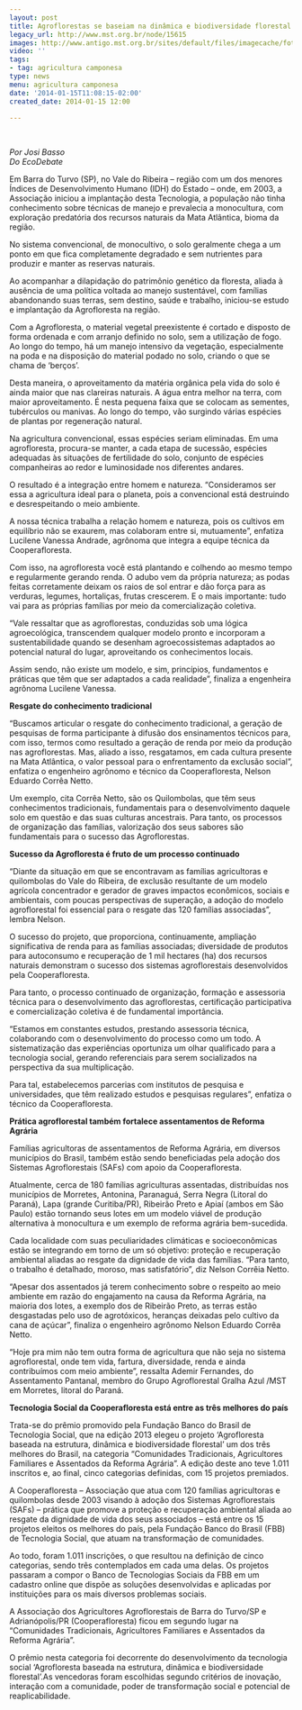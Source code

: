 ```yaml
---
layout: post
title: Agroflorestas se baseiam na dinâmica e biodiversidade florestal
legacy_url: http://www.mst.org.br/node/15615
images: http://www.antigo.mst.org.br/sites/default/files/imagecache/foto_destaque/video-agroflorestar-canteiro-agroflorestal33.jpg
video: ''
tags:
- tag: agricultura camponesa
type: news
menu: agricultura camponesa
date: '2014-01-15T11:08:15-02:00'
created_date: 2014-01-15 12:00

---
```

<p class="MsoNormal">&nbsp;</p><p class="MsoNormal"><em>Por Josi Basso<br>Do EcoDebate</em></p><p class="MsoNormal">Em Barra do Turvo (SP), no Vale do Ribeira – região com um dos menores Índices de Desenvolvimento Humano (IDH) do Estado – onde, em 2003, a Associação iniciou a implantação desta Tecnologia, a população não tinha conhecimento sobre técnicas de manejo e prevalecia a monocultura, com exploração predatória dos recursos naturais da Mata Atlântica, bioma da região.</p><p class="MsoNormal">No sistema convencional, de monocultivo, o solo geralmente chega a um ponto em que fica completamente degradado e sem nutrientes para produzir e manter as reservas naturais.</p><p class="MsoNormal">Ao acompanhar a dilapidação do patrimônio genético da floresta, aliada à ausência de uma política voltada ao manejo sustentável, com famílias abandonando suas terras, sem destino, saúde e trabalho, iniciou-se estudo e implantação da Agrofloresta na região.</p><p class="MsoNormal">Com a Agrofloresta, o material vegetal preexistente é cortado e disposto de forma ordenada e com arranjo definido no solo, sem a utilização de fogo. Ao longo do tempo, há um manejo intensivo da vegetação, especialmente na poda e na disposição do material podado no solo, criando o que se chama de ‘berços’.</p><p class="MsoNormal">Desta maneira, o aproveitamento da matéria orgânica pela vida do solo é ainda maior que nas clareiras naturais. A água entra melhor na terra, com maior aproveitamento. É nesta pequena faixa que se colocam as sementes, tubérculos ou manivas. Ao longo do tempo, vão surgindo várias espécies de plantas por regeneração natural.</p><p class="MsoNormal">Na agricultura convencional, essas espécies seriam eliminadas. Em uma agrofloresta, procura-se manter, a cada etapa de sucessão, espécies adequadas às situações de fertilidade do solo, conjunto de espécies companheiras ao redor e luminosidade nos diferentes andares.</p><p class="MsoNormal">O resultado é a integração entre homem e natureza. “Consideramos ser essa a agricultura ideal para o planeta, pois a convencional está destruindo e desrespeitando o meio ambiente.</p><p class="MsoNormal">A nossa técnica trabalha a relação homem e natureza, pois os cultivos em equilíbrio não se exaurem, mas colaboram entre si, mutuamente”, enfatiza Lucilene Vanessa Andrade, agrônoma que integra a equipe técnica da Cooperafloresta.</p><p class="MsoNormal">Com isso, na agrofloresta você está plantando e colhendo ao mesmo tempo e regularmente gerando renda. O adubo vem da própria natureza; as podas feitas corretamente deixam os raios de sol entrar e dão força para as verduras, legumes, hortaliças, frutas crescerem. E o mais importante: tudo vai para as próprias famílias por meio da comercialização coletiva.</p><p class="MsoNormal">“Vale ressaltar que as agroflorestas, conduzidas sob uma lógica agroecológica, transcendem qualquer modelo pronto e incorporam a sustentabilidade quando se desenham agroecossistemas adaptados ao potencial natural do lugar, aproveitando os conhecimentos locais.</p><p class="MsoNormal">Assim sendo, não existe um modelo, e sim, princípios, fundamentos e práticas que têm que ser adaptados a cada realidade”, finaliza a engenheira agrônoma Lucilene Vanessa.</p><p class="MsoNormal"><strong>Resgate do conhecimento tradicional</strong></p><p class="MsoNormal">“Buscamos articular o resgate do conhecimento tradicional, a geração de pesquisas de forma participante à difusão dos ensinamentos técnicos para, com isso, termos como resultado a geração de renda por meio da produção nas agroflorestas. Mas, aliado a isso, resgatamos, em cada cultura presente na Mata Atlântica, o valor pessoal para o enfrentamento da exclusão social”, enfatiza o engenheiro agrônomo e técnico da Cooperafloresta, Nelson Eduardo Corrêa Netto.</p><p class="MsoNormal">Um exemplo, cita Corrêa Netto, são os Quilombolas, que têm seus conhecimentos tradicionais, fundamentais para o desenvolvimento daquele solo em questão e das suas culturas ancestrais. Para tanto, os processos de organização das famílias, valorização dos seus sabores são fundamentais para o sucesso das Agroflorestas.</p><p class="MsoNormal"><strong>Sucesso da Agrofloresta é fruto de um processo continuado</strong></p><p class="MsoNormal">“Diante da situação em que se encontravam as famílias agricultoras e quilombolas do Vale do Ribeira, de exclusão resultante de um modelo agrícola concentrador e gerador de graves impactos econômicos, sociais e ambientais, com poucas perspectivas de superação, a adoção do modelo agroflorestal foi essencial para o resgate das 120 famílias associadas”, lembra Nelson.</p><p class="MsoNormal">O sucesso do projeto, que proporciona, continuamente, ampliação significativa de renda para as famílias associadas; diversidade de produtos para autoconsumo e recuperação de 1 mil hectares (ha) dos recursos naturais demonstram o sucesso dos sistemas agroflorestais desenvolvidos pela Cooperafloresta.</p><p class="MsoNormal">Para tanto, o processo continuado de organização, formação e assessoria técnica para o desenvolvimento das agroflorestas, certificação participativa e comercialização coletiva é de fundamental importância.</p><p class="MsoNormal">“Estamos em constantes estudos, prestando assessoria técnica, colaborando com o desenvolvimento do processo como um todo. A sistematização das experiências oportuniza um olhar qualificado para a tecnologia social, gerando referenciais para serem socializados na perspectiva da sua multiplicação.</p><p class="MsoNormal">Para tal, estabelecemos parcerias com institutos de pesquisa e universidades, que têm realizado estudos e pesquisas regulares”, enfatiza o técnico da Cooperafloresta.</p><p class="MsoNormal"><strong>Prática agroflorestal também fortalece assentamentos de Reforma Agrária</strong></p><p class="MsoNormal">Famílias agricultoras de assentamentos de Reforma Agrária, em diversos municípios do Brasil, também estão sendo beneficiadas pela adoção dos Sistemas Agroflorestais (SAFs) com apoio da Cooperafloresta.</p><p class="MsoNormal">Atualmente, cerca de 180 famílias agriculturas assentadas, distribuídas nos municípios de Morretes, Antonina, Paranaguá, Serra Negra (Litoral do Paraná), Lapa (grande Curitiba/PR), Ribeirão Preto e Apiaí (ambos em São Paulo) estão tornando seus lotes em um modelo viável de produção alternativa à monocultura e um exemplo de reforma agrária bem-sucedida.</p><p class="MsoNormal">Cada localidade com suas peculiaridades climáticas e socioeconômicas estão se integrando em torno de um só objetivo: proteção e recuperação ambiental aliadas ao resgate da dignidade de vida das famílias. “Para tanto, o trabalho é detalhado, moroso, mas satisfatório”, diz Nelson Corrêia Netto.</p><p class="MsoNormal">“Apesar dos assentados já terem conhecimento sobre o respeito ao meio ambiente em razão do engajamento na causa da Reforma Agrária, na maioria dos lotes, a exemplo dos de Ribeirão Preto, as terras estão desgastadas pelo uso de agrotóxicos, heranças deixadas pelo cultivo da cana de açúcar”, finaliza o engenheiro agrônomo Nelson Eduardo Corrêa Netto.</p><p class="MsoNormal">“Hoje pra mim não tem outra forma de agricultura que não seja no sistema agroflorestal, onde tem vida, fartura, diversidade, renda e ainda contribuímos com meio ambiente”, ressalta Ademir Fernandes, do Assentamento Pantanal, membro do Grupo Agroflorestal Gralha Azul /MST em Morretes, litoral do Paraná.</p><p class="MsoNormal"><strong>Tecnologia Social da Cooperafloresta está entre as três melhores do país</strong></p><p class="MsoNormal">Trata-se do prêmio promovido pela Fundação Banco do Brasil de Tecnologia Social, que na edição 2013 elegeu o&nbsp;projeto ‘Agrofloresta baseada na estrutura, dinâmica e biodiversidade florestal’ um dos três melhores do Brasil, na categoria “Comunidades Tradicionais, Agricultores Familiares e Assentados da Reforma Agrária”. A edição deste ano teve 1.011 inscritos e, ao final, cinco categorias definidas, com 15 projetos premiados.</p><p class="MsoNormal">A Cooperafloresta – Associação que atua com 120 famílias agricultoras e quilombolas desde 2003 visando à adoção dos Sistemas Agroflorestais (SAFs) – prática que promove a proteção e recuperação ambiental aliada ao resgate da dignidade de vida dos seus associados – está entre os 15 projetos eleitos os melhores do país, pela Fundação Banco do Brasil (FBB) de Tecnologia Social, que atuam na transformação de comunidades.</p><p class="MsoNormal">Ao todo, foram 1.011 inscrições, o que resultou na definição de cinco categorias, sendo três contemplados em cada uma delas. Os projetos passaram a compor o Banco de Tecnologias Sociais da FBB em um cadastro online que dispõe as soluções desenvolvidas e aplicadas por instituições para os mais diversos problemas sociais.</p><p class="MsoNormal">A Associação dos Agricultores Agroflorestais de Barra do Turvo/SP e Adrianópolis/PR (Cooperafloresta) ficou em segundo lugar na “Comunidades Tradicionais, Agricultores Familiares e Assentados da Reforma Agrária”.</p><p class="MsoNormal">O prêmio nesta categoria foi decorrente do desenvolvimento da tecnologia social ‘Agrofloresta baseada na estrutura, dinâmica e biodiversidade florestal’.As vencedoras foram escolhidas segundo critérios de inovação, interação com a comunidade, poder de transformação social e potencial de reaplicabilidade.</p>
